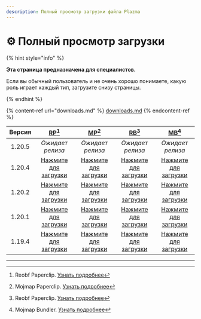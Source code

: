 ```yaml
---
description: Полный просмотр загрузки файла Plazma
---
```


# ⚙️ Полный просмотр загрузки

{% hint style="info" %}

**Эта страница предназначена для специалистов.**

Если вы обычный пользователь и не очень хорошо понимаете, какую роль играет каждый тип,
загрузите снизу страницы.

{% endhint %}

{% content-ref url="downloads.md" %}
[downloads.md](downloads.md)
{% endcontent-ref %}

| Версия |                                                           [RP](#user-content-fn-1)[^1]                                                           |                                                            [MP](#user-content-fn-2)[^2]                                                           |                                                          [RB](#user-content-fn-3)[^3]                                                          |                                                           [MB](#user-content-fn-4)[^4]                                                          |
| :----: | :----------------------------------------------------------------------------------------------------------------------------------------------: | :-----------------------------------------------------------------------------------------------------------------------------------------------: | :--------------------------------------------------------------------------------------------------------------------------------------------: | :---------------------------------------------------------------------------------------------------------------------------------------------: |
| 1.20.5 |                                                                 _Ожидает релиза_                                                                 |                                                                  _Ожидает релиза_                                                                 |                                                                _Ожидает релиза_                                                                |                                                                 _Ожидает релиза_                                                                |
| 1.20.4 | [Нажмите для загрузки](https://github.com/PlazmaMC/Plazma/releases/download/build/1.19.4/latest/plazma-paperclip-1.20.4-R0.1-SNAPSHOT-reobf.jar) | [Нажмите для загрузки](https://github.com/PlazmaMC/Plazma/releases/download/build/1.19.4/latest/plazma-paperclip-1.20.4-R0.1-SNAPSHOT-mojmap.jar) | [Нажмите для загрузки](https://github.com/PlazmaMC/Plazma/releases/download/build/1.19.4/latest/plazma-bundler-1.20.4-R0.1-SNAPSHOT-reobf.jar) | [Нажмите для загрузки](https://github.com/PlazmaMC/Plazma/releases/download/build/1.19.4/latest/plazma-bundler-1.20.4-R0.1-SNAPSHOT-mojmap.jar) |
| 1.20.2 | [Нажмите для загрузки](https://github.com/PlazmaMC/Plazma/releases/download/build/1.19.4/latest/plazma-paperclip-1.20.2-R0.1-SNAPSHOT-reobf.jar) | [Нажмите для загрузки](https://github.com/PlazmaMC/Plazma/releases/download/build/1.19.4/latest/plazma-paperclip-1.20.2-R0.1-SNAPSHOT-mojmap.jar) | [Нажмите для загрузки](https://github.com/PlazmaMC/Plazma/releases/download/build/1.19.4/latest/plazma-bundler-1.20.2-R0.1-SNAPSHOT-reobf.jar) | [Нажмите для загрузки](https://github.com/PlazmaMC/Plazma/releases/download/build/1.19.4/latest/plazma-bundler-1.20.2-R0.1-SNAPSHOT-mojmap.jar) |
| 1.20.1 | [Нажмите для загрузки](https://github.com/PlazmaMC/Plazma/releases/download/build/1.19.4/latest/plazma-paperclip-1.20.1-R0.1-SNAPSHOT-reobf.jar) | [Нажмите для загрузки](https://github.com/PlazmaMC/Plazma/releases/download/build/1.19.4/latest/plazma-paperclip-1.20.1-R0.1-SNAPSHOT-mojmap.jar) | [Нажмите для загрузки](https://github.com/PlazmaMC/Plazma/releases/download/build/1.19.4/latest/plazma-bundler-1.20.1-R0.1-SNAPSHOT-reobf.jar) | [Нажмите для загрузки](https://github.com/PlazmaMC/Plazma/releases/download/build/1.19.4/latest/plazma-bundler-1.20.1-R0.1-SNAPSHOT-mojmap.jar) |
| 1.19.4 | [Нажмите для загрузки](https://github.com/PlazmaMC/Plazma/releases/download/build/1.19.4/latest/plazma-paperclip-1.19.4-R0.1-SNAPSHOT-reobf.jar) | [Нажмите для загрузки](https://github.com/PlazmaMC/Plazma/releases/download/build/1.19.4/latest/plazma-paperclip-1.19.4-R0.1-SNAPSHOT-mojmap.jar) | [Нажмите для загрузки](https://github.com/PlazmaMC/Plazma/releases/download/build/1.19.4/latest/plazma-bundler-1.19.4-R0.1-SNAPSHOT-reobf.jar) | [Нажмите для загрузки](https://github.com/PlazmaMC/Plazma/releases/download/build/1.19.4/latest/plazma-bundler-1.19.4-R0.1-SNAPSHOT-mojmap.jar) |

***

[^1]: Reobf Paperclip. [Узнать подробнее](/about/administration/getting-started#id-2)

[^2]: Mojmap Paperclip. [Узнать подробнее](/about/administration/getting-started#id-2)

[^3]: Reobf Paperclip. [Узнать подробнее](/about/administration/getting-started#id-2)

[^4]: Mojmap Bundler. [Узнать подробнее](/about/administration/getting-started#id-2)
